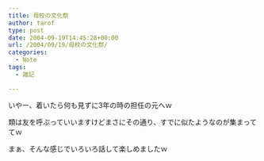 ```yaml
---
title: 母校の文化祭
author: tarof
type: post
date: 2004-09-19T14:45:28+00:00
url: /2004/09/19/母校の文化祭/
categories:
  - Note
tags:
  - 雑記

---
```

いやー、着いたら何も見ずに3年の時の担任の元へｗ
  
類は友を呼ぶっていいますけどまさにその通り、すでに似たようなのが集まっててｗ

まぁ、そんな感じでいろいろ話して楽しめましたｗ